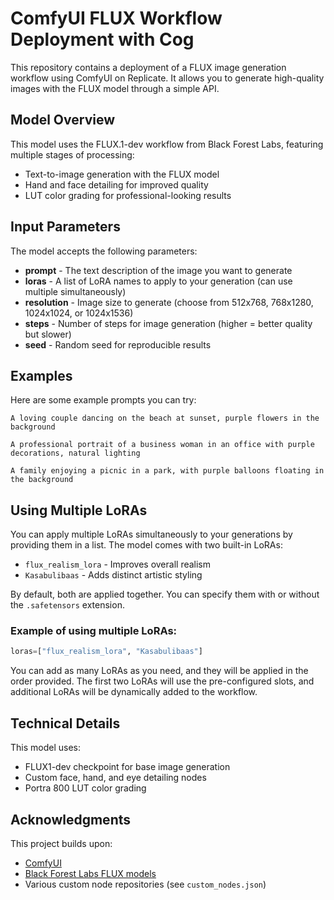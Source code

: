 # ComfyUI FLUX Workflow Deployment with Cog

This repository contains a deployment of a FLUX image generation workflow using ComfyUI on Replicate. It allows you to generate high-quality images with the FLUX model through a simple API.

## Model Overview

This model uses the FLUX.1-dev workflow from Black Forest Labs, featuring multiple stages of processing:
- Text-to-image generation with the FLUX model
- Hand and face detailing for improved quality
- LUT color grading for professional-looking results

## Input Parameters

The model accepts the following parameters:

- **prompt** - The text description of the image you want to generate
- **loras** - A list of LoRA names to apply to your generation (can use multiple simultaneously)
- **resolution** - Image size to generate (choose from 512x768, 768x1280, 1024x1024, or 1024x1536)
- **steps** - Number of steps for image generation (higher = better quality but slower)
- **seed** - Random seed for reproducible results

## Examples

Here are some example prompts you can try:

```
A loving couple dancing on the beach at sunset, purple flowers in the background
```

```
A professional portrait of a business woman in an office with purple decorations, natural lighting
```

```
A family enjoying a picnic in a park, with purple balloons floating in the background
```

## Using Multiple LoRAs

You can apply multiple LoRAs simultaneously to your generations by providing them in a list. The model comes with two built-in LoRAs:

- `flux_realism_lora` - Improves overall realism
- `Kasabulibaas` - Adds distinct artistic styling

By default, both are applied together. You can specify them with or without the `.safetensors` extension.

### Example of using multiple LoRAs:

```python
loras=["flux_realism_lora", "Kasabulibaas"]
```

You can add as many LoRAs as you need, and they will be applied in the order provided. The first two LoRAs will use the pre-configured slots, and additional LoRAs will be dynamically added to the workflow.

## Technical Details

This model uses:
- FLUX1-dev checkpoint for base image generation
- Custom face, hand, and eye detailing nodes
- Portra 800 LUT color grading

## Acknowledgments

This project builds upon:
- [ComfyUI](https://github.com/comfyanonymous/ComfyUI)
- [Black Forest Labs FLUX models](https://huggingface.co/black-forest-labs/FLUX.1-dev)
- Various custom node repositories (see `custom_nodes.json`)
